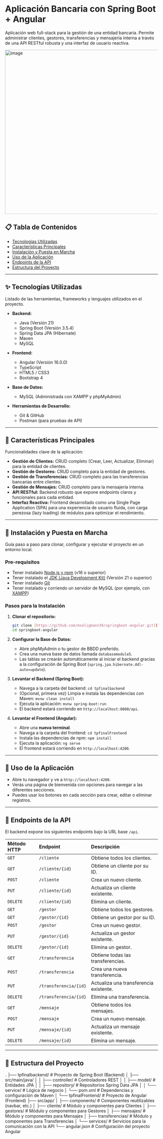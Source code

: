# Aplicación Bancaria con Spring Boot + Angular

Aplicación web full-stack para la gestión de una entidad bancaria. Permite administrar clientes, gestores, transferencias y mensajería interna a través de una API RESTful robusta y una interfaz de usuario reactiva.

<img width="1722" height="541" alt="image" src="https://github.com/user-attachments/assets/06cd0811-4eb5-4897-ba28-e5cd62318037" />


## 📋 Tabla de Contenidos
* [Tecnologías Utilizadas](#-tecnologías-utilizadas)
* [Características Principales](#-características-principales)
* [Instalación y Puesta en Marcha](#-instalación-y-puesta-en-marcha)
* [Uso de la Aplicación](#-uso-de-la-aplicación)
* [Endpoints de la API](#-endpoints-de-la-api)
* [Estructura del Proyecto](#-estructura-del-proyecto)

---

## ✨ Tecnologías Utilizadas

Listado de las herramientas, frameworks y lenguajes utilizados en el proyecto.

* **Backend:**
    * Java (Versión 21)
    * Spring Boot (Versión 3.5.4)
    * Spring Data JPA (Hibernate)
    * Maven
    * MySQL

* **Frontend:**
    * Angular (Versión 16.0.0)
    * TypeScript
    * HTML5 / CSS3
    * Bootstrap 4

* **Base de Datos:**
    * MySQL (Administrada con XAMPP y phpMyAdmin)

* **Herramientas de Desarrollo:**
    * Git & GitHub
    * Postman (para pruebas de API)

---

## 🚀 Características Principales

Funcionalidades clave de la aplicación:

* **Gestión de Clientes:** CRUD completo (Crear, Leer, Actualizar, Eliminar) para la entidad de clientes.
* **Gestión de Gestores:** CRUD completo para la entidad de gestores.
* **Gestión de Transferencias:** CRUD completo para las transferencias bancarias entre clientes.
* **Gestión de Mensajes:** CRUD completo para la mensajería interna.
* **API RESTful:** Backend robusto que expone endpoints claros y funcionales para cada entidad.
* **Interfaz Reactiva:** Frontend desarrollado como una Single Page Application (SPA) para una experiencia de usuario fluida, con carga perezosa (lazy loading) de módulos para optimizar el rendimiento.

---

## 🔧 Instalación y Puesta en Marcha

Guía paso a paso para clonar, configurar y ejecutar el proyecto en un entorno local.

### **Pre-requisitos**
* Tener instalado [Node.js y npm](https://nodejs.org/) (v16 o superior)
* Tener instalado el [JDK (Java Development Kit)](https://www.oracle.com/java/technologies/downloads/) (Versión 21 o superior)
* Tener instalado [Git](https://git-scm.com/)
* Tener instalado y corriendo un servidor de MySQL (por ejemplo, con [XAMPP](https://www.apachefriends.org/es/index.html))

### **Pasos para la Instalación**

1.  **Clonar el repositorio:**
    ```bash
    git clone [https://github.com/mseligmann39/springboot-angular.git](https://github.com/mseligmann39/springboot-angular.git)
    cd springboot-angular
    ```

2.  **Configurar la Base de Datos:**
    * Abre phpMyAdmin o tu gestor de BBDD preferido.
    * Crea una nueva base de datos llamada `databasemodule5`.
    * Las tablas se crearán automáticamente al iniciar el backend gracias a la configuración de Spring Boot (`spring.jpa.hibernate.ddl-auto=update`).

3.  **Levantar el Backend (Spring Boot):**
    * Navega a la carpeta del backend: `cd tpfinalbackend`
    * (Opcional, primera vez) Limpia e instala las dependencias con Maven: `mvnw clean install`
    * Ejecuta la aplicación: `mvnw spring-boot:run`
    * El backend estará corriendo en `http://localhost:8080/api`.

4.  **Levantar el Frontend (Angular):**
    * Abre una **nueva terminal**.
    * Navega a la carpeta del frontend: `cd tpfinalFrontend`
    * Instala las dependencias de npm: `npm install`
    * Ejecuta la aplicación: `ng serve`
    * El frontend estará corriendo en `http://localhost:4200`.

---

## 📖 Uso de la Aplicación

* Abre tu navegador y ve a `http://localhost:4200`.
* Verás una página de bienvenida con opciones para navegar a las diferentes secciones.
* Puedes usar los botones en cada sección para crear, editar o eliminar registros.

---

## 📡 Endpoints de la API

El backend expone los siguientes endpoints bajo la URL base `/api`.

| Método HTTP | Endpoint                       | Descripción                                  |
| :---------- | :----------------------------- | :------------------------------------------- |
| `GET`       | `/cliente`                     | Obtiene todos los clientes.                  |
| `GET`       | `/cliente/{id}`                | Obtiene un cliente por su ID.                |
| `POST`      | `/cliente`                     | Crea un nuevo cliente.                       |
| `PUT`       | `/cliente/{id}`                | Actualiza un cliente existente.              |
| `DELETE`    | `/cliente/{id}`                | Elimina un cliente.                          |
| `GET`       | `/gestor`                      | Obtiene todos los gestores.                   |
| `GET`       | `/gestor/{id}`                 | Obtiene un gestor por su ID.                  |
| `POST`      | `/gestor`                      | Crea un nuevo gestor.                         |
| `PUT`       | `/gestor/{id}`                 | Actualiza un gestor existente.                |
| `DELETE`    | `/gestor/{id}`                 | Elimina un gestor.                            |
| `GET`       | `/transferencia`               | Obtiene todas las transferencias.            |
| `POST`      | `/transferencia`               | Crea una nueva transferencia.                |
| `PUT`       | `/transferencia/{id}`          | Actualiza una transferencia existente.       |
| `DELETE`    | `/transferencia/{id}`          | Elimina una transferencia.                   |
| `GET`       | `/mensaje`                     | Obtiene todos los mensajes.                  |
| `POST`      | `/mensaje`                     | Crea un nuevo mensaje.                       |
| `PUT`       | `/mensaje/{id}`                | Actualiza un mensaje existente.              |
| `DELETE`    | `/mensaje/{id}`                | Elimina un mensaje.                          |

---

## 📁 Estructura del Proyecto

.
├── tpfinalbackend/      # Proyecto de Spring Boot (Backend)
│   ├── src/main/java/
│   │   ├── controller/  # Controladores REST
│   │   ├── model/       # Entidades JPA
│   │   ├── repository/  # Repositorios Spring Data JPA
│   │   └── service/     # Lógica de negocio
│   └── pom.xml          # Dependencias y configuración de Maven
│
└── tpfinalFrontend/     # Proyecto de Angular (Frontend)
├── src/app/
│   ├── components/  # Componentes reutilizables (navbar, etc.)
│   ├── cliente/     # Módulo y componentes para Clientes
│   ├── gestores/    # Módulo y componentes para Gestores
│   ├── mensajes/    # Módulo y componentes para Mensajes
│   ├── transferencias/ # Módulo y componentes para Transferencias
│   └── services/    # Servicios para la comunicación con la API
└── angular.json     # Configuración del proyecto Angular
